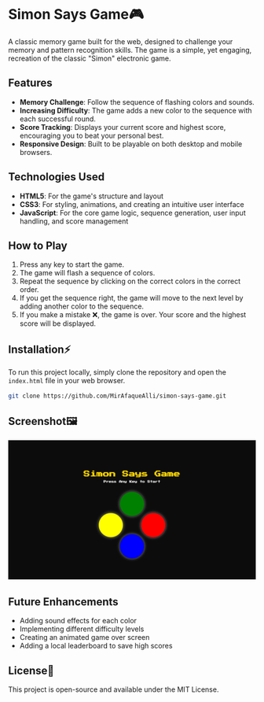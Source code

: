 # Simon Says Game🎮

A classic memory game built for the web, designed to challenge your memory and pattern recognition skills. The game is a simple, yet engaging, recreation of the classic "Simon" electronic game.

## Features

-   **Memory Challenge**: Follow the sequence of flashing colors and sounds.
-   **Increasing Difficulty**: The game adds a new color to the sequence with each successful round.
-   **Score Tracking**: Displays your current score and highest score, encouraging you to beat your personal best.
-   **Responsive Design**: Built to be playable on both desktop and mobile browsers.

## Technologies Used

-   **HTML5**: For the game's structure and layout
-   **CSS3**: For styling, animations, and creating an intuitive user interface
-   **JavaScript**: For the core game logic, sequence generation, user input handling, and score management

## How to Play

1.  Press any key to start the game.
2.  The game will flash a sequence of colors.
3.  Repeat the sequence by clicking on the correct colors in the correct order.
4.  If you get the sequence right, the game will move to the next level by adding another color to the sequence.
5.  If you make a mistake ❌, the game is over. Your score and the highest score will be displayed.

## Installation⚡

To run this project locally, simply clone the repository and open the `index.html` file in your web browser.

```bash
git clone https://github.com/MirAfaqueAlli/simon-says-game.git
```

## Screenshot🖼️
![Simon Says Game Screenshot](Screenshot.png)

## Future Enhancements
-  Adding sound effects for each color
-  Implementing different difficulty levels
-  Creating an animated game over screen
-  Adding a local leaderboard to save high scores

## License📜
This project is open-source and available under the MIT License.
